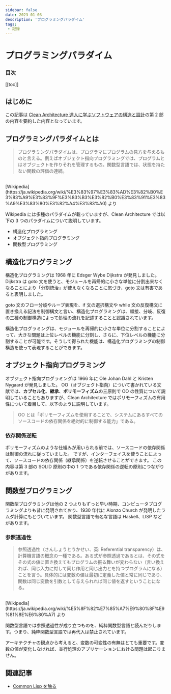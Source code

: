 ```yaml
---
sidebar: false
date: 2023-01-03
description: 'プログラミングパラダイム'
tags:
 - 記録
---
```

# プログラミングパラダイム
### 目次
[[toc]]

## はじめに
この記事は [Clean Architecture 達人に学ぶソフトウェアの構造と設計](https://www.kadokawa.co.jp/product/301806000678/)の第 2 部の内容を要約した内容となっています。

## プログラミングパラダイムとは
>プログラミングパラダイムは、プログラマにプログラムの見方を与えるものと言える。例えばオブジェクト指向プログラミングでは、プログラムとはオブジェクトを作りそれを管理するもの。関数型言語では、状態を持たない関数の評価の連続。
<br>
[Wikipedia](https://ja.wikipedia.org/wiki/%E3%83%97%E3%83%AD%E3%82%B0%E3%83%A9%E3%83%9F%E3%83%B3%E3%82%B0%E3%83%91%E3%83%A9%E3%83%80%E3%82%A4%E3%83%A0) より

Wikipedia には多種のパラダイムが載っていますが、Clean Architecture では以下の 3 つのパラダイムについて説明しています。

- 構造化プログラミング
- オブジェクト指向プログラミング
- 関数型プログラミング


## 構造化プログラミング
構造化プログラミングは 1968 年に Edsger Wybe Dijkstra が発見しました。
Dijkstra は goto 文を使うと、モジュールを再帰的に小さな単位に分割出来なくなることにより「分割統治」が使えなくなることに気づき、goto 文は有害であると表明しました。

goto 文のフロー分岐やループ表現を、if 文の選択構文や while 文の反復構文に置き換える記法を制御構文と言い、構造化プログラミングは、順接、分岐、反復の三種の制御構造によって処理の流れを記述することと認識されています。

構造化プログラミングは、モジュールを再帰的に小さな単位に分割することによって、大きな問題は上位レベルの機能に分割し、さらに、下位レベルの機能に分割することが可能です。そうして得られた機能は、構造化プログラミングの制御構造を使って表現することができます。

## オブジェクト指向プログラミング
オブジェクト指向プログラミングは 1966 年に Ole Johan Dahl と Kristen Nygaard が発見しました。
OO（オブジェクト指向）について書かれている文献では、**カプセル化**、**継承**、**ポリモーフィズム**の三原則で OO の性質について説明していることもありますが、Clean Architecture ではポリモーフィズムの有用性について着目して、以下のように説明しています。
>OO とは「ポリモーフィズムを使用することで、システムにあるすべてのソースコードの依存関係を絶対的に制御する能力」である。

### 依存関係逆転
ポリモーフィズムのような仕組みが用いられる前では、ソースコードの依存関係は制御の流れに従っていました。
ですが、インターフェイスを使うことによって、ソースコードの依存関係（継承関係）を逆転させることができます。
この内容は第 3 部の SOLID 原則の中の 1 つである依存関係の逆転の原則につながりがあります。

## 関数型プログラミング
関数型プログラミングは他の 2 つよりもずっと早い時期、コンピュータプログラミングよりも昔に発明されており、1930 年代に Alonzo Church が発明したラムダ計算にもとづいています。
関数型言語で有名な言語は Haskell、LISP などがあります。

### 参照透過性
>参照透過性（さんしょうとうかせい、英: Referential transparency）は、計算機言語の概念の一種である。ある式が参照透過であるとは、その式をその式の値に置き換えてもプログラムの振る舞いが変わらない（言い換えれば、同じ入力に対して同じ作用と同じ出力とを持つプログラムになる）ことを言う。具体的には変数の値は最初に定義した値と常に同じであり、関数は同じ変数を引数として与えられれば同じ値を返すということになる。
<br>
[Wikipedia](https://ja.wikipedia.org/wiki/%E5%8F%82%E7%85%A7%E9%80%8F%E9%81%8E%E6%80%A7) より

関数型言語では参照透過性が成り立つものを、純粋関数型言語と読んだりします。つまり、純粋関数型言語では再代入は禁止されています。

アーキテクチャの観点から考えると、変数の可変性の有無はとても重要です。変数の値が変化しなければ、並行処理のアプリケーションにおける問題は起こりません。

## 関連記事
- [Common Lisp を触る](Lisp.html)
